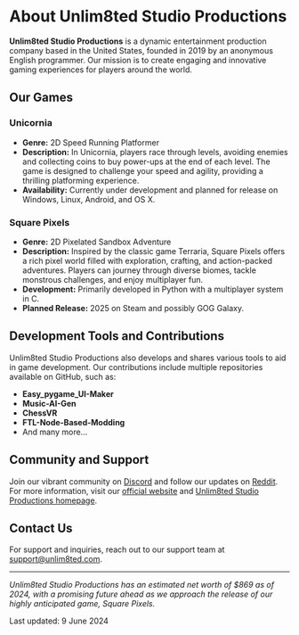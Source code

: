 # About Unlim8ted Studio Productions

**Unlim8ted Studio Productions** is a dynamic entertainment production company based in the United States, founded in 2019 by an anonymous English programmer. Our mission is to create engaging and innovative gaming experiences for players around the world.

## Our Games

### Unicornia
* **Genre:** 2D Speed Running Platformer
* **Description:** In Unicornia, players race through levels, avoiding enemies and collecting coins to buy power-ups at the end of each level. The game is designed to challenge your speed and agility, providing a thrilling platforming experience.
* **Availability:** Currently under development and planned for release on Windows, Linux, Android, and OS X.

### Square Pixels
* **Genre:** 2D Pixelated Sandbox Adventure
* **Description:** Inspired by the classic game Terraria, Square Pixels offers a rich pixel world filled with exploration, crafting, and action-packed adventures. Players can journey through diverse biomes, tackle monstrous challenges, and enjoy multiplayer fun.
* **Development:** Primarily developed in Python with a multiplayer system in C.
* **Planned Release:** 2025 on Steam and possibly GOG Galaxy.

## Development Tools and Contributions

Unlim8ted Studio Productions also develops and shares various tools to aid in game development. Our contributions include multiple repositories available on GitHub, such as:

* **Easy_pygame_UI-Maker**
* **Music-AI-Gen**
* **ChessVR**
* **FTL-Node-Based-Modding**
* And many more...

## Community and Support

Join our vibrant community on [Discord](https://discord.gg/Unlim8ted) and follow our updates on [Reddit](https://www.reddit.com/r/Unlim8ted/). For more information, visit our [official website](https://unlim8ted.wixsite.com/unlim8) and [Unlim8ted Studio Productions homepage](https://unlim8ted.com).

## Contact Us

For support and inquiries, reach out to our support team at support@unlim8ted.com.

---

*Unlim8ted Studio Productions has an estimated net worth of $869 as of 2024, with a promising future ahead as we approach the release of our highly anticipated game, Square Pixels.*

Last updated: 9 June 2024
